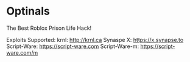 # Optinals
The Best Roblox Prison Life Hack!

Exploits Supported:
krnl: http://krnl.ca
Synaspe X: https://x.synapse.to
Script-Ware: https://script-ware.com
Script-Ware-m: https://script-ware.com/m
